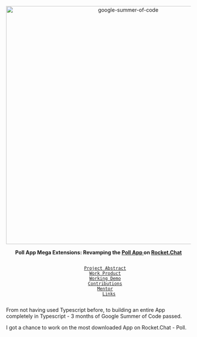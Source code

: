 <div align="center">
    <a href="https://summerofcode.withgoogle.com/projects/#6521788818784256"><img src="https://i.imgur.com/pgkUceb.png" width="650" alt="google-summer-of-code"></a>
    <br>
    <b> 
        <p>
        Poll App Mega Extensions: Revamping the <a href="https://github.com/RocketChat/rocket.chat.app-poll">Poll App </a> on <a href="https://rocket.chat/">Rocket.Chat</a>
        </p>
    </b>
</div>

<p align="center">
    <code> 
        <a href="#project-abstract">Project Abstract</a>&nbsp;&nbsp;&nbsp;
        <a href="#work-product">Work Product</a>&nbsp;&nbsp;&nbsp;
        <a href="#working-demo">Working Demo</a>&nbsp;&nbsp;&nbsp;
        <a href="#contributions">Contributions</a>&nbsp;&nbsp;&nbsp;
        <a href="#mentor">Mentor</a>&nbsp;&nbsp;&nbsp;
        <a href="#links">Links</a>
    </code>
</p>

From not having used Typescript before, to building an entire App completely in Typescript - 3 months of Google Summer of Code passed.

I got a chance to work on the most downloaded App on Rocket.Chat - Poll.
